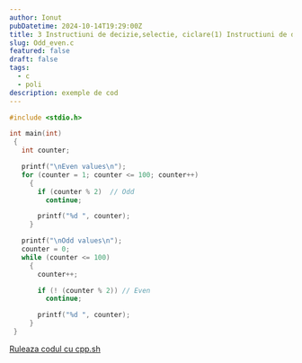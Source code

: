 ```yaml
---
author: Ionut
pubDatetime: 2024-10-14T19:29:00Z 
title: 3 Instructiuni de decizie,selectie, ciclare(1) Instructiuni de decizie,selectie, ciclare Tip0126 Odd_even.c
slug: Odd_even.c
featured: false
draft: false
tags:
  - c
  - poli
description: exemple de cod
---
```

```c
#include <stdio.h>

int main(int)
 {
   int counter;

   printf("\nEven values\n");
   for (counter = 1; counter <= 100; counter++)
     {
       if (counter % 2)  // Odd
         continue;

       printf("%d ", counter);
     }

   printf("\nOdd values\n");
   counter = 0;
   while (counter <= 100) 
     {
       counter++;

       if (! (counter % 2)) // Even 
         continue;

       printf("%d ", counter);
     }
 }


```
<a href='https://cpp.sh/?source=%23include+%3Cstdio.h%3E%0D%0A%0D%0Aint+main%28int%29%0D%0A+%7B%0D%0A+++int+counter%3B%0D%0A%0D%0A+++printf%28%22%5CnEven+values%5Cn%22%29%3B%0D%0A+++for+%28counter+%3D+1%3B+counter+%3C%3D+100%3B+counter%2B%2B%29%0D%0A+++++%7B%0D%0A+++++++if+%28counter+%25+2%29++%2F%2F+Odd%0D%0A+++++++++continue%3B%0D%0A%0D%0A+++++++printf%28%22%25d+%22%2C+counter%29%3B%0D%0A+++++%7D%0D%0A%0D%0A+++printf%28%22%5CnOdd+values%5Cn%22%29%3B%0D%0A+++counter+%3D+0%3B%0D%0A+++while+%28counter+%3C%3D+100%29+%0D%0A+++++%7B%0D%0A+++++++counter%2B%2B%3B%0D%0A%0D%0A+++++++if+%28%21+%28counter+%25+2%29%29+%2F%2F+Even+%0D%0A+++++++++continue%3B%0D%0A%0D%0A+++++++printf%28%22%25d+%22%2C+counter%29%3B%0D%0A+++++%7D%0D%0A+%7D%0D%0A%0D%0A' target='_blank'> Ruleaza codul cu cpp.sh </a>